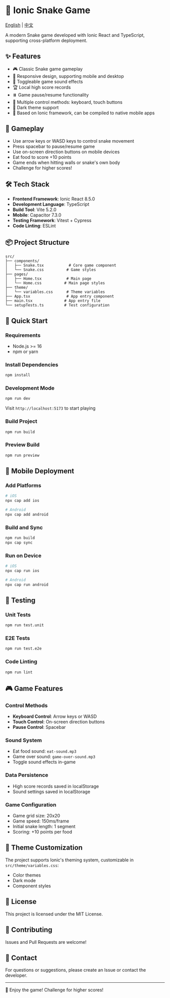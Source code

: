 # 🐍 Ionic Snake Game

[English](./README_EN.md) | [中文](./README.md)

A modern Snake game developed with Ionic React and TypeScript, supporting cross-platform deployment.

## ✨ Features

- 🎮 Classic Snake game gameplay
- 📱 Responsive design, supporting mobile and desktop
- 🎵 Toggleable game sound effects
- 🏆 Local high score records
- ⏸️ Game pause/resume functionality
- 🎯 Multiple control methods: keyboard, touch buttons
- 🌙 Dark theme support
- 🚀 Based on Ionic framework, can be compiled to native mobile apps

## 🎯 Gameplay

- Use arrow keys or WASD keys to control snake movement
- Press spacebar to pause/resume game
- Use on-screen direction buttons on mobile devices
- Eat food to score +10 points
- Game ends when hitting walls or snake's own body
- Challenge for higher scores!

## 🛠️ Tech Stack

- **Frontend Framework**: Ionic React 8.5.0
- **Development Language**: TypeScript
- **Build Tool**: Vite 5.2.0
- **Mobile**: Capacitor 7.3.0
- **Testing Framework**: Vitest + Cypress
- **Code Linting**: ESLint

## 📦 Project Structure

```
src/
├── components/
│   ├── Snake.tsx           # Core game component
│   └── Snake.css          # Game styles
├── pages/
│   ├── Home.tsx           # Main page
│   └── Home.css          # Main page styles
├── theme/
│   └── variables.css      # Theme variables
├── App.tsx                # App entry component
├── main.tsx              # App entry file
└── setupTests.ts         # Test configuration
```

## 🚀 Quick Start

### Requirements

- Node.js >= 16
- npm or yarn

### Install Dependencies

```bash
npm install
```

### Development Mode

```bash
npm run dev
```

Visit `http://localhost:5173` to start playing

### Build Project

```bash
npm run build
```

### Preview Build

```bash
npm run preview
```

## 📱 Mobile Deployment

### Add Platforms

```bash
# iOS
npx cap add ios

# Android
npx cap add android
```

### Build and Sync

```bash
npm run build
npx cap sync
```

### Run on Device

```bash
# iOS
npx cap run ios

# Android
npx cap run android
```

## 🧪 Testing

### Unit Tests

```bash
npm run test.unit
```

### E2E Tests

```bash
npm run test.e2e
```

### Code Linting

```bash
npm run lint
```

## 🎮 Game Features

### Control Methods
- **Keyboard Control**: Arrow keys or WASD
- **Touch Control**: On-screen direction buttons
- **Pause Control**: Spacebar

### Sound System
- Eat food sound: `eat-sound.mp3`
- Game over sound: `game-over-sound.mp3`
- Toggle sound effects in-game

### Data Persistence
- High score records saved in localStorage
- Sound settings saved in localStorage

### Game Configuration
- Game grid size: 20x20
- Game speed: 150ms/frame
- Initial snake length: 1 segment
- Scoring: +10 points per food

## 🎨 Theme Customization

The project supports Ionic's theming system, customizable in `src/theme/variables.css`:

- Color themes
- Dark mode
- Component styles

## 📄 License

This project is licensed under the MIT License.

## 🤝 Contributing

Issues and Pull Requests are welcome!

## 📧 Contact

For questions or suggestions, please create an Issue or contact the developer.

---

🎉 Enjoy the game! Challenge for higher scores!
